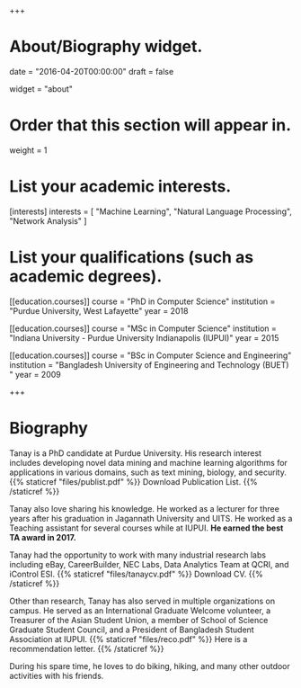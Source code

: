 +++
# About/Biography widget.

date = "2016-04-20T00:00:00"
draft = false

widget = "about"

# Order that this section will appear in.
weight = 1

# List your academic interests.
[interests]
  interests = [
    "Machine Learning",
    "Natural Language Processing",
    "Network Analysis"
  ]

# List your qualifications (such as academic degrees).
[[education.courses]]
  course = "PhD in Computer Science"
  institution = "Purdue University, West Lafayette"
  year = 2018 

[[education.courses]]
  course = "MSc in Computer Science"
  institution = "Indiana University - Purdue University Indianapolis (IUPUI)"
  year = 2015

[[education.courses]]
  course = "BSc in Computer Science and Engineering"
  institution = "Bangladesh University of Engineering and Technology (BUET) "
  year = 2009
 
+++

# Biography

Tanay is a PhD candidate at Purdue University. His research interest includes developing novel data mining and machine learning algorithms for applications in various domains, such as text mining, biology, and security. {{% staticref "files/publist.pdf" %}} Download Publication List. {{% /staticref %}}

Tanay also love sharing his knowledge. He worked as a lecturer for three years 
after his graduation in Jagannath University and UITS. He worked as a Teaching assistant for several courses while at IUPUI. **He earned the best TA award in 2017.** 


Tanay had the opportunity to work with many industrial research labs including eBay, CareerBuilder, NEC Labs, Data Analytics Team at QCRI, and iControl ESI. {{% staticref "files/tanaycv.pdf" %}} Download CV. {{% /staticref %}}

Other than research, Tanay has also served in multiple organizations on campus. He served as an International Graduate Welcome volunteer, a Treasurer of the Asian Student Union, a member of School of Science Graduate Student Council, and a President of Bangladesh Student Association at IUPUI. {{% staticref "files/reco.pdf" %}} Here is a recommendation letter. {{% /staticref  %}}    

During his spare time, he loves to do biking, hiking, and many other outdoor activities with his friends. 



